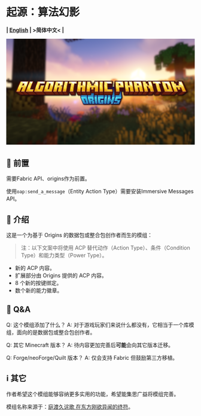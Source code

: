 # 起源：算法幻影

**| [English](README.md) | >简体中文< |**

![Banner](oap_title.png)

## 📌 前置

需要Fabric API、origins作为前置。

使用`oap:send_a_message`（Entity Action Type）需要安装Immersive Messages API。

## 📑 介绍

这是一个为基于 Origins 的数据包或整合包创作者而生的模组：

> 注：以下文案中将使用 ACP 替代动作（Action Type）、条件（Condition Type）和能力类型（Power Type）。

- 新的 ACP 内容。
- 扩展部分由 Origins 提供的 ACP 内容。
- 8 个新的按键绑定。
- 数个新的能力徽章。

## 💭 Q&A

Q: 这个模组添加了什么？
A: 对于游戏玩家们来说什么都没有，它相当于一个库模组，面向的是数据包或整合包创作者。

Q: 其它 Minecraft 版本？
A: 待内容更加完善后**可能**会向其它版本迁移。

Q: Forge/neoForge/Quilt 版本？
A: 仅会支持 Fabric 但鼓励第三方移植。

## ℹ️ 其它

作者希望这个模组能够容纳更多实用的功能，希望能集思广益将模组完善。

模组名称来源于：[庭渡久诧歌 在东方刚欲异闻的终符](https://thbwiki.cc/%E5%BA%AD%E6%B8%A1%E4%B9%85%E4%BE%98%E6%AD%8C)。
